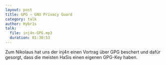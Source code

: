 ```yaml
---
layout: post
title: GPG – GNU Privacy Guard
category: talk
author: Hybr1s
talk:
  file: inj4n-GPG.mp3
  duration: 01:30:53
---
```

Zum Nikolaus hat uns der inj4n einen Vortrag über GPG beschert und dafür gesorgt, dass die meisten HaSis einen eigenen GPG-Key haben.
